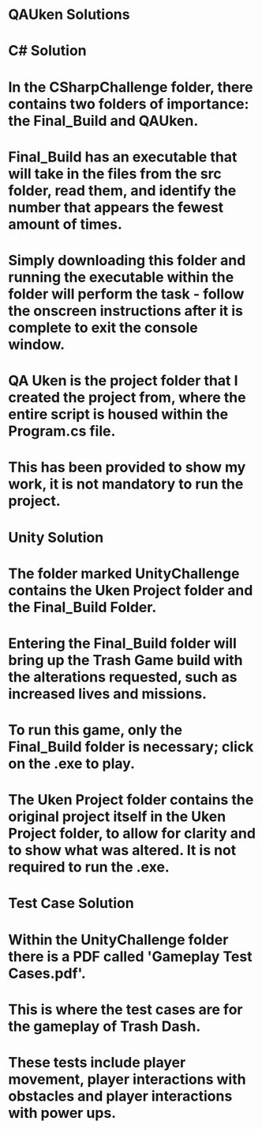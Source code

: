 # QAUken Solutions

# C# Solution
# In the CSharpChallenge folder, there contains two folders of importance: the Final_Build and QAUken.
# Final_Build has an executable that will take in the files from the src folder, read them, and identify the number that appears the fewest amount of times.
# Simply downloading this folder and running the executable within the folder will perform the task - follow the onscreen instructions after it is complete to exit the console window.

# QA Uken is the project folder that I created the project from, where the entire script is housed within the Program.cs file.
# This has been provided to show my work, it is not mandatory to run the project.


# Unity Solution
# The folder marked UnityChallenge contains the Uken Project folder and the Final_Build Folder.
# Entering the Final_Build folder will bring up the Trash Game build with the alterations requested, such as increased lives and missions.
# To run this game, only the Final_Build folder is necessary; click on the .exe to play.

# The Uken Project folder contains the original project itself in the Uken Project folder, to allow for clarity and to show what was altered. It is not required to run the .exe.

# Test Case Solution
# Within the UnityChallenge folder there is a PDF called 'Gameplay Test Cases.pdf'.
# This is where the test cases are for the gameplay of Trash Dash.
# These tests include player movement, player interactions with obstacles and player interactions with power ups.
#


